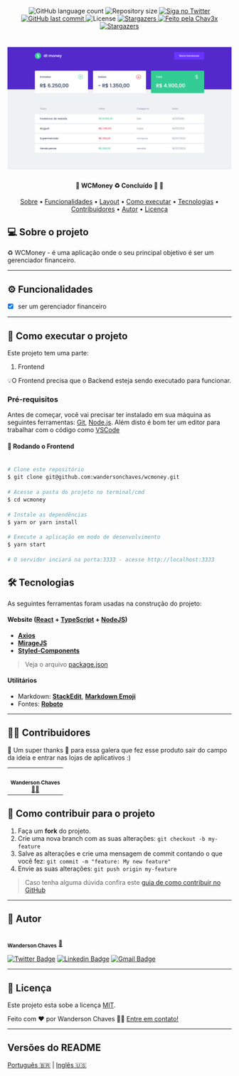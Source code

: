 <p align="center">
  <img alt="GitHub language count" src="https://img.shields.io/github/languages/count/wandersonchaves/wcmoney?color=%2304D361">

  <img alt="Repository size" src="https://img.shields.io/github/repo-size/wandersonchaves/wcmoney">

  <a href="https://www.twitter.com/wandchavesbr/">
    <img alt="Siga no Twitter" src="https://img.shields.io/twitter/url?url=https%3A%2F%2Fgithub.com%wandchavesbr">
  </a>
  
  <a href="https://github.com/wandersonchaves/wcmoney/commits/master">
    <img alt="GitHub last commit" src="https://img.shields.io/github/last-commit/wandersonchaves/wcmoney">
  </a>
    
   <img alt="License" src="https://img.shields.io/badge/license-MIT-brightgreen">
   <a href="https://github.com/wandersonchaves/wcmoney/">
    <img alt="Stargazers" src="https://img.shields.io/github/stars/wandersonchaves/wcmoney?style=social">
  </a>

  <a href="https://chav3x.com.br">
    <img alt="Feito pela Chav3x" src="https://img.shields.io/badge/feito%20por-Chav3x-%237519C1">
  </a>
  
  <a href="https://blog.chav3x.com.br/">
    <img alt="Stargazers" src="https://img.shields.io/badge/Blog-Chav3x-%237159c1?style=flat&logo=ghost">
    </a>
  
 
</p>
<h1 align="center">
    <img alt="NextLevelWeek" title="#NextLevelWeek" src="./assets/banner.png" />
</h1>

<h4 align="center"> 
	🚧  WCMoney ♻️ Concluído 🚀 🚧
</h4>

<p align="center">
 <a href="#-sobre-o-projeto">Sobre</a> •
 <a href="#-funcionalidades">Funcionalidades</a> •
 <a href="#-layout">Layout</a> • 
 <a href="#-como-executar-o-projeto">Como executar</a> • 
 <a href="#-tecnologias">Tecnologias</a> • 
 <a href="#-contribuidores">Contribuidores</a> • 
 <a href="#-autor">Autor</a> • 
 <a href="#user-content--licença">Licença</a>
</p>


## 💻 Sobre o projeto

♻️ WCMoney - é uma aplicação onde o seu principal objetivo é ser um gerenciador financeiro.

---

## ⚙️ Funcionalidades

- [x] ser um gerenciador financeiro

---

## 🚀 Como executar o projeto

Este projeto tem uma parte:
1. Frontend

💡O Frontend precisa que o Backend esteja sendo executado para funcionar.

### Pré-requisitos

Antes de começar, você vai precisar ter instalado em sua máquina as seguintes ferramentas:
[Git](https://git-scm.com), [Node.js](https://nodejs.org/en/). 
Além disto é bom ter um editor para trabalhar com o código como [VSCode](https://code.visualstudio.com/)

#### 🎲 Rodando o Frontend

```bash

# Clone este repositório
$ git clone git@github.com:wandersonchaves/wcmoney.git

# Acesse a pasta do projeto no terminal/cmd
$ cd wcmoney

# Instale as dependências
$ yarn or yarn install

# Execute a aplicação em modo de desenvolvimento
$ yarn start

# O servidor inciará na porta:3333 - acesse http://localhost:3333 

```

## 🛠 Tecnologias

As seguintes ferramentas foram usadas na construção do projeto:

#### **Website**  ([React](https://reactjs.org/)  +  [TypeScript](https://www.typescriptlang.org/) + [NodeJS](https://nodejs.org/en/))

-   **[Axios](https://github.com/axios/axios)**
-   **[MirageJS](https://miragejs.com/)**
-   **[Styled-Components](https://styled-components.com/)**

> Veja o arquivo  [package.json](https://github.com/wandersonchaves/wcmoney/blob/master/package.json)

#### [](https://github.com/wandersonchaves/wcmoney#utilit%C3%A1rios)**Utilitários**

-   Markdown:  **[StackEdit](https://stackedit.io/)**,  **[Markdown Emoji](https://gist.github.com/rxaviers/7360908)**
-   Fontes:  **[Roboto](https://fonts.google.com/specimen/Roboto)**

---

## 👨‍💻 Contribuidores

💜 Um super thanks 👏 para essa galera que fez esse produto sair do campo da ideia e entrar nas lojas de aplicativos :)

<table>
  <tr>
    <td align="center"><a href="https://chav3x.com.br"><img style="border-radius: 50%;" src="https://avatars.githubusercontent.com/u/25234200?v=4" width="100px;" alt=""/><br /><sub><b>Wanderson Chaves</b></sub></a><br /><a href="https://chav3x.com.br/" title="Chav3x">👨‍🚀</a></td>
  </tr>
</table>

## 💪 Como contribuir para o projeto

1. Faça um **fork** do projeto.
2. Crie uma nova branch com as suas alterações: `git checkout -b my-feature`
3. Salve as alterações e crie uma mensagem de commit contando o que você fez: `git commit -m "feature: My new feature"`
4. Envie as suas alterações: `git push origin my-feature`
> Caso tenha alguma dúvida confira este [guia de como contribuir no GitHub](./CONTRIBUTING.md)

---

## 🦸 Autor

<a href="https://blog.chav3x.com.br/author/wanderson/">
 <img style="border-radius: 50%;" src="https://avatars.githubusercontent.com/u/25234200?v=4" width="100px;" alt=""/>
 <br />
 <sub><b>Wanderson Chaves</b></sub></a> <a href="https://blog.chav3x.com.br/author/wanderson/" title="Chav3x">🚀</a>
 <br />

[![Twitter Badge](https://img.shields.io/badge/-@wandchavesbr-1ca0f1?style=flat-square&labelColor=1ca0f1&logo=twitter&logoColor=white&link=https://twitter.com/wandchavesbr)](https://twitter.com/wandchavesbr) [![Linkedin Badge](https://img.shields.io/badge/-Wanderson-blue?style=flat-square&logo=Linkedin&logoColor=white&link=https://www.linkedin.com/in/wanderson-chaves/)](https://www.linkedin.com/in/wanderson-chaves/) 
[![Gmail Badge](https://img.shields.io/badge/-wandersonscpibr@gmail.com-c14438?style=flat-square&logo=Gmail&logoColor=white&link=mailto:wandersonscpibr@gmail.com)](mailto:wandersonscpibr@gmail.com)

---

## 📝 Licença

Este projeto esta sobe a licença [MIT](./LICENSE).

Feito com ❤️ por Wanderson Chaves 👋🏽 [Entre em contato!](https://www.linkedin.com/in/wanderson-chaves/)

---

##  Versões do README

[Português 🇧🇷](./README.md)  |  [Inglês 🇺🇸](./README-en.md)